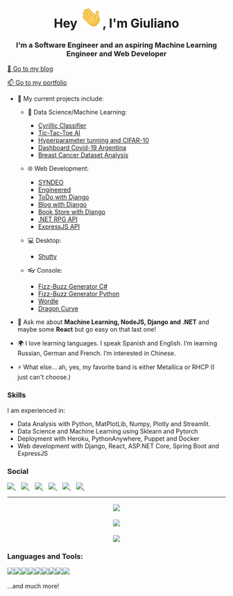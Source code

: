 
<h1 align="center">Hey <img src="Hi.gif" height="50px" />, I'm Giuliano</h1>
<h3 align="center">I'm a Software Engineer and an aspiring Machine Learning Engineer and Web Developer </h3>  
 
 
[📝 Go to my blog](https://www.giulianopertile.com)
       
    
[📫 Go to my portfolio](https://francofgp.github.io/) 

- 🔭 My current projects include:
  - 🧪 Data Science/Machine Learning:
    -  [Cyrillic Classifier](https://github.com/francofgp/Machine-Learning-Cyrillic-Classifier)
    -  [Tic-Tac-Toe AI](https://github.com/francofgp/Tic-Tac-Toe-Gym)
    -  [Hyperparameter tunning and CIFAR-10](https://github.com/francofgp/Hyperparameter-Tuning-and-CIFAR-10) 
    -  [Dashboard Covid-19 Argentina](https://github.com/francofgp/streamlit-Casos-Covid-19-Argentina)
    -  [Breast Cancer Dataset Analysis](https://github.com/francofgp/Breast-Cancer-Dataset-Analysis)

    
  - 🌐 Web Development:
     - [SYNDEO](https://github.com/francofgp/Syndeo)
     - [Engineered](https://github.com/francofgp/Engineered)
     - [ToDo with Django](https://github.com/francofgp/Todo-App-Web-Django)
     - [Blog with Django](https://github.com/francofgp/Blog-Django)
     - [Book Store with Django](https://github.com/francofgp/Book-Store-Django-Docker)
     - [.NET RPG API](https://github.com/francofgp/DotNet-RPG-API)
     - [ExpressJS API](https://github.com/francofgp/to-do-expressJS-api)
     
     
      
  - 💻 Desktop:
     - [Shutty](https://github.com/francofgp/shutty-a-shutdown-timer) 
      
  - 👓 Console:
     - [Fizz-Buzz Generator C#](https://github.com/francofgp/Fizz-Buzz-Generator)
     - [Fizz-Buzz Generator Python](https://github.com/francofgp/fizz-buzz-generator-python)
     - [Wordle](https://github.com/francofgp/wordle)
     - [Dragon Curve](https://github.com/francofgp/dragon-curve)
<!--  SQL 
- 🌱 Check out my [website](https://harsh-2420.github.io/) to learn more about me and my experience.

- 👯 I'm currently doing Ken Jee's 66 Day Challenge and learning deployment of ML models.
-->
- 💬 Ask me about **Machine Learning, NodeJS, Django and .NET** and maybe some **React** but go easy on that last one!

- 🌍 I love learning languages. I speak Spanish and English. I’m learning Russian, German and French. I’m interested in Chinese.

- ⚡ What else... ah, yes, my favorite band is either Metallica or RHCP (I just can't choose.)

### Skills
I am experienced in:
- Data Analysis with Python, MatPlotLib, Numpy, Plotly and Streamlit.
- Data Science and Machine Learning using  Sklearn and Pytorch
- Deployment with  Heroku, PythonAnywhere, Puppet and Docker
- Web development with Django, React, ASP.NET Core, Spring Boot and ExpressJS
<p align='center'>

  ### Social
  
  <a href="https://www.facebook.com/Francofgp/">
    <img src="https://img.shields.io/badge/Facebook-1877F2?style=for-the-badge&logo=facebook&logoColor=white" />
  </a>&nbsp;&nbsp;
  
  <a href="https://www.instagram.com/francofgp/">
    <img src="https://img.shields.io/badge/instagram-%23E4405F.svg?&style=for-the-badge&logo=instagram&logoColor=white" />        
  </a>&nbsp;&nbsp;
  
  <a href="https://twitter.com/francofgp">
    <img src="https://img.shields.io/badge/Twitter-1DA1F2?style=for-the-badge&logo=twitter&logoColor=white" />        
  </a>&nbsp;&nbsp;
  
  <a href="https://github.com/francofgp">
    <img src="https://img.shields.io/badge/GitHub-100000?style=for-the-badge&logo=github&logoColor=white" />        
  </a>&nbsp;&nbsp;
  
  <a href="https://www.linkedin.com/in/francofgp/">
    <img src="https://img.shields.io/badge/linkedin-%230077B5.svg?style=for-the-badge&logo=linkedin&logoColor=white" />        
  </a>&nbsp;&nbsp;
  
  <a href="mailto:giulianopertile@gmail.com">
    <img src="https://img.shields.io/badge/Gmail-D14836?style=for-the-badge&logo=gmail&logoColor=white" />        
  </a>&nbsp;&nbsp;
  
</p>


<hr />
<div align="center">
  <img align="center" src="https://github-readme-stats-kappa-sandy.vercel.app/api?username=francofgp&show_icons=true&theme=dracula&hide_border=true">
  <br/>
  <br/>
  <img align="center" src="http://github-readme-streak-stats.herokuapp.com?user=francofgp&theme=dracula&hide_border=true&date_format=M%20j%5B%2C%20Y%5D" />
  <br/>
  <br/>
  <img align="center" src="https://github-readme-stats-kappa-sandy.vercel.app/api/top-langs?username=francofgp&layout=compact&card_width=450&show_icons=true&theme=dracula&hide_border=true&langs_count=5" />
</div>
  
  
  
  
  
  
  
### Languages and Tools:
    

<!-- Python -->
<img align="left" src="https://img.shields.io/badge/Python-3776AB?style=for-the-badge&logo=python&logoColor=white" />        

<!-- C#-->
<img align="left" src="https://img.shields.io/badge/C%23-239120?style=for-the-badge&logo=c-sharp&logoColor=white" />

<!-- JavaScript -->
<img align="left" src="https://img.shields.io/badge/JavaScript-323330?style=for-the-badge&logo=javascript&logoColor=F7DF1E" />       

<!-- NodeJS -->
<img align="left" src="https://img.shields.io/badge/node.js-6DA55F?style=for-the-badge&logo=node.js&logoColor=white" />     

<!-- PyTorch -->
<img align="left" src="https://img.shields.io/badge/PyTorch-EE4C2C?style=for-the-badge&logo=PyTorch&logoColor=white" />    

<!-- scikit-learn -->
<img align="left" src="https://img.shields.io/badge/scikit--learn-%23F7931E.svg?style=for-the-badge&logo=scikit-learn&logoColor=white" />    

<!-- Django -->
<img align="left" src="https://img.shields.io/badge/Django-092E20?style=for-the-badge&logo=django&logoColor=white" />       

<!-- React -->
<img align="left" src="https://img.shields.io/badge/React-20232A?style=for-the-badge&logo=react&logoColor=61DAFB" />

<!-- .Net -->
<img align="left" src="https://img.shields.io/badge/.NET-5C2D91?style=for-the-badge&logo=.net&logoColor=white" />


<br>
<br>
...and much more!
